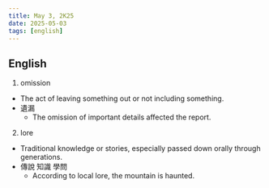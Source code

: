 ```yaml
---
title: May 3, 2K25
date: 2025-05-03
tags: [english]
---
```


## English

1. omission
  - The act of leaving something out or not including something.
  - 遺漏
    - The omission of important details affected the report.
2. lore
  - Traditional knowledge or stories, especially passed down orally through generations.
  - 傳說 知識 學問
    - According to local lore, the mountain is haunted.